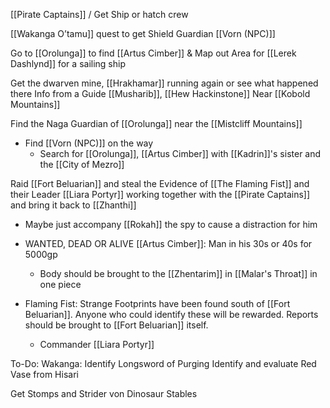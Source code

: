 [[Pirate Captains]] / Get Ship or hatch crew

[[Wakanga O’tamu]] quest to get Shield Guardian [[Vorn (NPC)]]

Go to [[Orolunga]] to find [[Artus Cimber]] & Map out Area for [[Lerek Dashlynd]]  for a sailing ship

Get the dwarven mine, [[Hrakhamar]] running again or see what happened there
Info from a Guide [[Musharib]], [[Hew Hackinstone]]
Near [[Kobold Mountains]]

Find the Naga Guardian of [[Orolunga]] near the [[Mistcliff Mountains]]
- Find [[Vorn (NPC)]] on the way
	- Search for [[Orolunga]], [[Artus Cimber]] with [[Kadrin]]'s sister and the [[City of Mezro]]

Raid [[Fort Beluarian]] and steal the Evidence of [[The Flaming Fist]] and their Leader [[Liara Portyr]] working together with the [[Pirate Captains]] and bring it back to [[Zhanthi]]
- Maybe just accompany [[Rokah]] the spy to cause a distraction for him


- WANTED, DEAD OR ALIVE [[Artus Cimber]]: Man in his 30s or 40s for 5000gp
	- Body should be brought to the [[Zhentarim]] in [[Malar's Throat]] in one piece
- Flaming Fist: Strange Footprints have been found south of [[Fort Beluarian]]. Anyone who could identify these will be rewarded. Reports should be brought to [[Fort Beluarian]] itself.
	- Commander [[Liara Portyr]]

To-Do:
Wakanga:
Identify Longsword of Purging
Identify and evaluate Red Vase from Hisari

Get Stomps and Strider von Dinosaur Stables